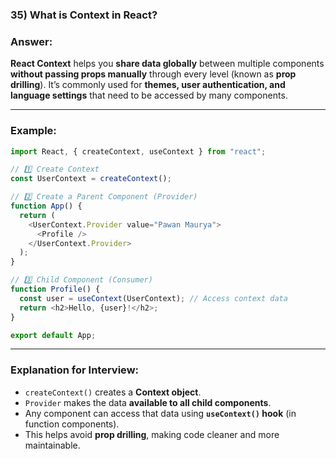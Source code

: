 
### **35) What is Context in React?**

### **Answer:**

**React Context** helps you **share data globally** between multiple components **without passing props manually** through every level (known as **prop drilling**).
It’s commonly used for **themes, user authentication, and language settings** that need to be accessed by many components.

---

### **Example:**

```javascript
import React, { createContext, useContext } from "react";

// 1️⃣ Create Context
const UserContext = createContext();

// 2️⃣ Create a Parent Component (Provider)
function App() {
  return (
    <UserContext.Provider value="Pawan Maurya">
      <Profile />
    </UserContext.Provider>
  );
}

// 3️⃣ Child Component (Consumer)
function Profile() {
  const user = useContext(UserContext); // Access context data
  return <h2>Hello, {user}!</h2>;
}

export default App;
```

---

### **Explanation for Interview:**

* `createContext()` creates a **Context object**.
* `Provider` makes the data **available to all child components**.
* Any component can access that data using **`useContext()` hook** (in function components).
* This helps avoid **prop drilling**, making code cleaner and more maintainable.

